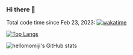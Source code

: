 ### Hi there 👋

<!--
**hellomomiji/hellomomiji** is a ✨ _special_ ✨ repository because its `README.md` (this file) appears on your GitHub profile.

Here are some ideas to get you started:

- 🔭 I’m currently working on ...
- 🌱 I’m currently learning ...
- 👯 I’m looking to collaborate on ...
- 🤔 I’m looking for help with ...
- 💬 Ask me about ...
- 📫 How to reach me: ...
- 😄 Pronouns: ...
- ⚡ Fun fact: ...
-->
Total code time since Feb 23, 2023: 
[![wakatime](https://wakatime.com/badge/user/fe3100d3-eff0-4598-b4f1-71b25c1432db.svg)](https://wakatime.com/@fe3100d3-eff0-4598-b4f1-71b25c1432db)

[![Top Langs](https://github-readme-stats.vercel.app/api/top-langs/?username=hellomomiji&layout=compact)](https://github.com/hellomomiji/)

![hellomomiji's GitHub stats](https://github-readme-stats.vercel.app/api?username=hellomomiji&count_private=true&include_all_commits=true&show_icons=truetheme=dark)
